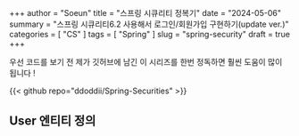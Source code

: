 +++
author = "Soeun"
title = "스프링 시큐리티 정복기"
date = "2024-05-06"
summary = "스프링 시큐리티6.2 사용해서 로그인/회원가입 구현하기(update ver.)"
categories = [
    "CS"
]
tags = [
    "Spring"
]
slug = "spring-security"
draft = true
+++


우선 코드를 보기 전 제가 깃허브에 남긴 이 시리즈를 한번 정독하면 훨씬 도움이 많이 됩니다 ! 


{{< github repo="ddoddii/Spring-Securities" >}}

## User 엔티티 정의

